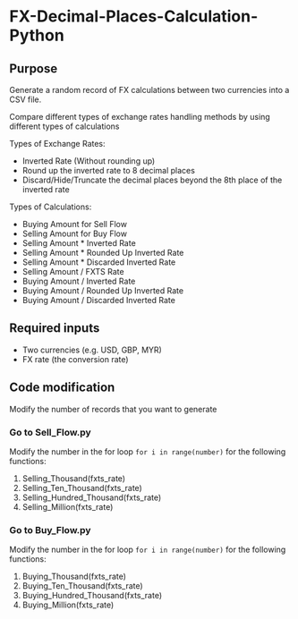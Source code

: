 # FX-Decimal-Places-Calculation-Python

## Purpose
 
Generate a random record of FX calculations between two currencies into a CSV file.

Compare different types of exchange rates handling methods by using different types of calculations

Types of Exchange Rates: 
- Inverted Rate (Without rounding up)
- Round up the inverted rate to 8 decimal places
- Discard/Hide/Truncate the decimal places beyond the 8th place of the inverted rate
  
Types of Calculations:
- Buying Amount for Sell Flow
- Selling Amount for Buy Flow
- Selling Amount * Inverted Rate
- Selling Amount * Rounded Up Inverted Rate
- Selling Amount * Discarded Inverted Rate
- Selling Amount / FXTS Rate
- Buying Amount / Inverted Rate
- Buying Amount / Rounded Up Inverted Rate
- Buying Amount / Discarded Inverted Rate

## Required inputs

- Two currencies (e.g. USD, GBP, MYR)
- FX rate (the conversion rate)

## Code modification

Modify the number of records that you want to generate

### Go to Sell_Flow.py

Modify the number in the for loop ```for i in range(number)``` for the following functions: 
1. Selling_Thousand(fxts_rate)
2. Selling_Ten_Thousand(fxts_rate)
3. Selling_Hundred_Thousand(fxts_rate)
4. Selling_Million(fxts_rate)

### Go to Buy_Flow.py

Modify the number in the for loop ```for i in range(number)``` for the following functions: 
1. Buying_Thousand(fxts_rate)
2. Buying_Ten_Thousand(fxts_rate)
3. Buying_Hundred_Thousand(fxts_rate)
4. Buying_Million(fxts_rate)
